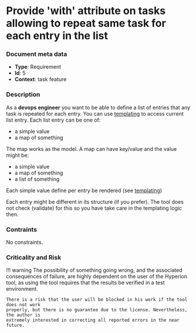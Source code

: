 # Provide 'with' attribute on tasks allowing to repeat same task for each entry in the list

### Document meta data
 - **Type**: Requirement
 - **Id**: 5
 - **Context**: task feature

### Description

As a **devops engineer** you want to be able to define a list of entries that any
task is repeated for each entry. You can use [templating](templating.md) to access
current list entry. Each list entry can be one of:
 - a simple value
 - a map of something

The map works as the model. A map can have key/value and the value might be:

 - a simple value
 - a map of something
 - a list of something

Each simple value define per entry be rendered (see [templating](templating.md))

Each entry might be different in its structure (if you prefer).
The tool does not check (validate) for this so you
have take care in the templating logic then.

### Contraints

No constraints.

### Criticality and Risk

!!! warning
    The possibility of something going wrong, and the associated consequences of failure,
    are highly dependent on the user of the Hyperion tool, as using the tool requires that
    the results be verified in a test environment.

    There is a risk that the user will be blocked in his work if the tool does not work
    properly, but there is no guarantee due to the license. Nevertheless, the author is
    extremely interested in correcting all reported errors in the near future.
